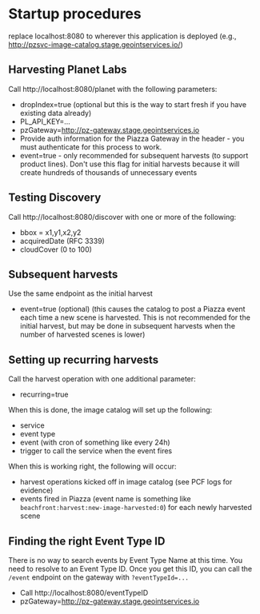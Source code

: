 # Startup procedures
replace localhost:8080 to wherever this application is deployed (e.g., http://pzsvc-image-catalog.stage.geointservices.io/)

## Harvesting Planet Labs
Call http://localhost:8080/planet with the following parameters:
* dropIndex=true (optional but this is the way to start fresh if you have existing data already)
* PL_API_KEY=...
* pzGateway=http://pz-gateway.stage.geointservices.io
* Provide auth information for the Piazza Gateway in the header - you must authenticate for this process to work.
* event=true - only recommended for subsequent harvests (to support product lines). Don't use this flag for initial harvests because it will create hundreds of thousands of unnecessary events

## Testing Discovery
Call http://localhost:8080/discover with one or more of the following:
* bbox = x1,y1,x2,y2
* acquiredDate (RFC 3339)
* cloudCover (0 to 100)

## Subsequent harvests
Use the same endpoint as the initial harvest
* event=true (optional) (this causes the catalog to post a Piazza event each time a new scene is harvested. This is not recommended for the initial harvest, but may be done in subsequent harvests when the number of harvested scenes is lower)
  
## Setting up recurring harvests
Call the harvest operation with one additional parameter:
* recurring=true

When this is done, the image catalog will set up the following:
* service 
* event type
* event (with cron of something like every 24h)
* trigger to call the service when the event fires

When this is working right, the following will occur:
* harvest operations kicked off in image catalog (see PCF logs for evidence)
* events fired in Piazza (event name is something like `beachfront:harvest:new-image-harvested:0`) for each newly harvested scene 

## Finding the right Event Type ID
There is no way to search events by Event Type Name at this time. You need to resolve to an Event Type ID. Once you get this ID, you can call the `/event` endpoint on the gateway with `?eventTypeId=...`
* Call http://localhost:8080/eventTypeID
* pzGateway=http://pz-gateway.stage.geointservices.io


